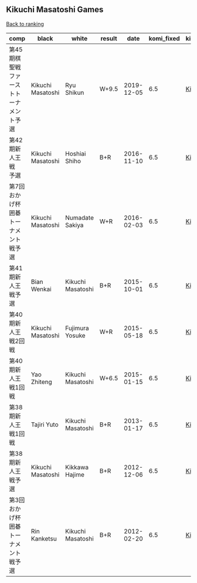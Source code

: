 ## Kikuchi Masatoshi Games

[Back to ranking](index.md)




| **comp** | **black** | **white** | **result** | **date** | **komi_fixed** | **kifu** | 
| --- | --- | --- | --- | --- | --- | --- |
| 第45期棋聖戦ファーストトーナメント予選 | Kikuchi Masatoshi | Ryu Shikun | W+9.5 | 2019-12-05 | 6.5 | [Kifu](https://kifudepot.net/kifucontents.php?id=9FYOaqbbEw8iMrKDFrHDiA%3D%3D) | 
| 第42期新人王戦　予選 | Kikuchi Masatoshi | Hoshiai Shiho | B+R | 2016-11-10 | 6.5 | [Kifu](https://kifudepot.net/kifucontents.php?id=c0vQYfBQ8YSq66hYs1nXSA%3D%3D) | 
| 第7回おかげ杯囲碁トーナメント戦予選 | Kikuchi Masatoshi | Numadate Sakiya | W+R | 2016-02-03 | 6.5 | [Kifu](https://kifudepot.net/kifucontents.php?id=%2BUl5noQP6quCty2f6fN4LA%3D%3D) | 
| 第41期新人王戦予選 | Bian Wenkai | Kikuchi Masatoshi | B+R | 2015-10-01 | 6.5 | [Kifu](https://kifudepot.net/kifucontents.php?id=IiNvAUdpPfxsrXIdi8FW7g%3D%3D) | 
| 第40期新人王戦2回戦 | Kikuchi Masatoshi | Fujimura Yosuke | W+R | 2015-05-18 | 6.5 | [Kifu](https://kifudepot.net/kifucontents.php?id=y7Tu%2FKyi8lEjQyqqWLSRTg%3D%3D) | 
| 第40期新人王戦1回戦 | Yao Zhiteng | Kikuchi Masatoshi | W+6.5 | 2015-01-15 | 6.5 | [Kifu](https://kifudepot.net/kifucontents.php?id=l682aw%2B9at2oA5JTQ4sNQg%3D%3D) | 
| 第38期新人王戦1回戦 | Tajiri Yuto | Kikuchi Masatoshi | B+R | 2013-01-17 | 6.5 | [Kifu](https://kifudepot.net/kifucontents.php?id=reMDrRqN00BNWSF3Tm7O2A%3D%3D) | 
| 第38期新人王戦予選 | Kikuchi Masatoshi | Kikkawa Hajime | B+R | 2012-12-06 | 6.5 | [Kifu](https://kifudepot.net/kifucontents.php?id=keB1LpcudENVgJdw8EgQ6g%3D%3D) | 
| 第3回おかげ杯囲碁トーナメント戦予選 | Rin Kanketsu | Kikuchi Masatoshi | B+R | 2012-02-20 | 6.5 | [Kifu](https://kifudepot.net/kifucontents.php?id=OFtMFiEMcRvZjjgmIR8J2A%3D%3D) |




